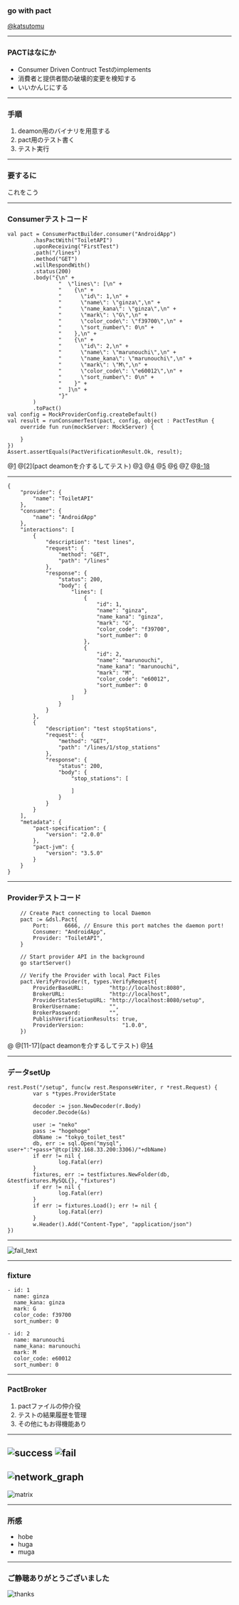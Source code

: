 ### go with pact

[@katsutomu](https://github.com/katsutomu)

---

### PACTはなにか
- Consumer Driven Contruct Testのimplements
- 消費者と提供者間の破壊的変更を検知する
- いいかんじにする

---


### 手順

1. deamon用のバイナリを用意する
2. pact用のテスト書く
3. テスト実行

---


### 要するに

これをこう

---

### Consumerテストコード
```
val pact = ConsumerPactBuilder.consumer("AndroidApp")
        .hasPactWith("ToiletAPI")
        .uponReceiving("FirstTest")
        .path("/lines")
        .method("GET")
        .willRespondWith()
        .status(200)
        .body("{\n" +
                "  \"lines\": [\n" +
                "    {\n" +
                "      \"id\": 1,\n" +
                "      \"name\": \"ginza\",\n" +
                "      \"name_kana\": \"ginza\",\n" +
                "      \"mark\": \"G\",\n" +
                "      \"color_code\": \"f39700\",\n" +
                "      \"sort_number\": 0\n" +
                "    },\n" +
                "    {\n" +
                "      \"id\": 2,\n" +
                "      \"name\": \"marunouchi\",\n" +
                "      \"name_kana\": \"marunouchi\",\n" +
                "      \"mark\": \"M\",\n" +
                "      \"color_code\": \"e60012\",\n" +
                "      \"sort_number\": 0\n" +
                "    }" +
                "  ]\n" +
                "}"
        )
        .toPact()
val config = MockProviderConfig.createDefault()
val result = runConsumerTest(pact, config, object : PactTestRun {
    override fun run(mockServer: MockServer) {

    }
})
Assert.assertEquals(PactVerificationResult.Ok, result);
```
@[1](サーバーを起動して)
@[2](pact deamonを介するしてテスト)
@[3](ここでConsumerが期待する内容が書かれたファイルを指定している)
@[4](ここでConsumerが期待する内容が書かれたファイルを指定している)
@[5](ここでConsumerが期待する内容が書かれたファイルを指定している)
@[6](ここでConsumerが期待する内容が書かれたファイルを指定している)
@[7](ここでConsumerが期待する内容が書かれたファイルを指定している)
@[8-18](ここでConsumerが期待する内容が書かれたファイルを指定している)

---

```
{
    "provider": {
        "name": "ToiletAPI"
    },
    "consumer": {
        "name": "AndroidApp"
    },
    "interactions": [
        {
            "description": "test lines",
            "request": {
                "method": "GET",
                "path": "/lines"
            },
            "response": {
                "status": 200,
                "body": {
                    "lines": [
                        {
                            "id": 1,
                            "name": "ginza",
                            "name_kana": "ginza",
                            "mark": "G",
                            "color_code": "f39700",
                            "sort_number": 0
                        },
                        {
                            "id": 2,
                            "name": "marunouchi",
                            "name_kana": "marunouchi",
                            "mark": "M",
                            "color_code": "e60012",
                            "sort_number": 0
                        }
                    ]
                }
            }
        },
        {
            "description": "test stopStations",
            "request": {
                "method": "GET",
                "path": "/lines/1/stop_stations"
            },
            "response": {
                "status": 200,
                "body": {
                    "stop_stations": [
                        
                    ]
                }
            }
        }
    ],
    "metadata": {
        "pact-specification": {
            "version": "2.0.0"
        },
        "pact-jvm": {
            "version": "3.5.0"
        }
    }
}
```

---

### Providerテストコード
```
	// Create Pact connecting to local Daemon
	pact := &dsl.Pact{
		Port:     6666, // Ensure this port matches the daemon port!
		Consumer: "AndroidApp",
		Provider: "ToiletAPI",
	}

	// Start provider API in the background
	go startServer()

	// Verify the Provider with local Pact Files
	pact.VerifyProvider(t, types.VerifyRequest{
		ProviderBaseURL:        "http://localhost:8080",
		BrokerURL:              "http://localhost",
		ProviderStatesSetupURL: "http://localhost:8080/setup",
		BrokerUsername:         "",
		BrokerPassword:         "",
		PublishVerificationResults: true,
		ProviderVersion:            "1.0.0",
	})

```
@[](サーバーを起動して)
@[11-17](pact deamonを介するしてテスト)
@[14](ここでConsumerが期待する内容が書かれたファイルを指定している)

---

### データsetUp
```
rest.Post("/setup", func(w rest.ResponseWriter, r *rest.Request) {
        var s *types.ProviderState

        decoder := json.NewDecoder(r.Body)
        decoder.Decode(&s)

        user := "neko"
        pass := "hogehoge"
        dbName := "tokyo_toilet_test"
        db, err := sql.Open("mysql", user+":"+pass+"@tcp(192.168.33.200:3306)/"+dbName)
        if err != nil {
                log.Fatal(err)
        }
        fixtures, err := testfixtures.NewFolder(db, &testfixtures.MySQL{}, "fixtures")
        if err != nil {
                log.Fatal(err)
        }
        if err := fixtures.Load(); err != nil {
                log.Fatal(err)
        }
        w.Header().Add("Content-Type", "application/json")
})
```

---
![fail_text](assets/fail_text.png)

---

### fixture
```
- id: 1
  name: ginza
  name_kana: ginza
  mark: G
  color_code: f39700
  sort_number: 0

- id: 2
  name: marunouchi
  name_kana: marunouchi
  mark: M
  color_code: e60012
  sort_number: 0
```


---

### PactBroker
1. pactファイルの仲介役
2. テストの結果履歴を管理
3. その他にもお得機能あり

---
![success](assets/success.png)
![fail](assets/fail.png)
---
![network_graph](assets/network_graph.png)
---
![matrix](assets/matrix.png)

---
### 所感
- hobe
- huga
- muga

---
### ご静聴ありがとうございました

![thanks](https://3.bp.blogspot.com/-aAyr3nkPJjM/V4SA-MMnpZI/AAAAAAAA8PI/qIYC7KscDR4m-NNjCii6Ovko1ltHgZPwgCLcB/s800/job_ojigi_koumuin.png
)
